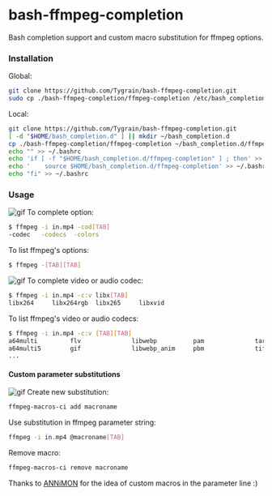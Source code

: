 # bash-ffmpeg-completion

Bash completion support and custom macro substitution for ffmpeg options.

### Installation
Global:
```sh
git clone https://github.com/Tygrain/bash-ffmpeg-completion.git
sudo cp ./bash-ffmpeg-completion/ffmpeg-completion /etc/bash_completion.d/ffmpeg-completion
```
Local:
```sh
git clone https://github.com/Tygrain/bash-ffmpeg-completion.git
[ -d "$HOME/bash_completion.d" ] || mkdir ~/bash_completion.d
cp ./bash-ffmpeg-completion/ffmpeg-completion ~/bash_completion.d/ffmpeg-completion
echo "" >> ~/.bashrc
echo 'if [ -f "$HOME/bash_completion.d/ffmpeg-completion" ] ; then' >> ~/.bashrc
echo '    source $HOME/bash_completion.d/ffmpeg-completion' >> ~/.bashrc
echo "fi" >> ~/.bashrc
```
### Usage
![gif](https://tygrain.github.io/master/images/ffmpeg-options-min.gif "list ffmpeg's options")
To complete option:
```sh
$ ffmpeg -i in.mp4 -cod[TAB]
-codec   -codecs  -colors
```
To list ffmpeg's options:
```sh
$ ffmpeg -[TAB][TAB]
```
![gif](https://tygrain.github.io/master/images/ffmpeg-codecs-min.gif "to complete video or audio codec")
To complete video or audio codec:
```sh
$ ffmpeg -i in.mp4 -c:v libx[TAB]
libx264     libx264rgb  libx265     libxvid
```
To list ffmpeg's video or audio codecs:
```sh
$ ffmpeg -i in.mp4 -c:v [TAB][TAB]
a64multi         flv              libwebp          pam              targa
a64multi5        gif              libwebp_anim     pbm              tiff
...
```
#### Custom parameter substitutions
![gif](https://tygrain.github.io/master/images/ffmpeg-macros-min.gif "parameter substitution")
Create new substitution:
```sh
ffmpeg-macros-ci add macroname
```
Use substitution in ffmpeg parameter string:
```sh
ffmpeg -i in.mp4 @macroname[TAB]
```
Remove macro:
```sh
ffmpeg-macros-ci remove macroname
```

Thanks to [ANNiMON](https://github.com/aNNiMON/) for the idea of custom macros in the parameter line :)
